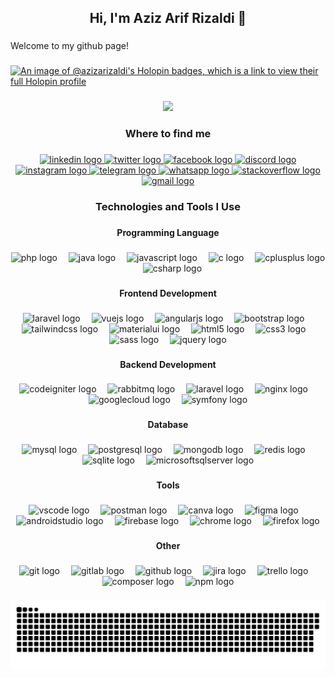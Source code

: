 <h2 align="center">Hi, I'm Aziz Arif Rizaldi 👋</h2>

###

<p align="left">Welcome to my github page!</p>

###

[![An image of @azizarizaldi's Holopin badges, which is a link to view their full Holopin profile](https://holopin.me/azizarizaldi)](https://holopin.io/@azizarizaldi)

###

<div align="center">
  <img src="https://visitor-badge.laobi.icu/badge?page_id=azizarizaldi.azizarizaldi&"  />
</div>

###

<h3 align="center">Where to find me</h3>

###

<div align="center">
  <a href="https://www.linkedin.com/in/azizarizaldi/" target="_blank">
    <img src="https://img.shields.io/static/v1?message=LinkedIn&logo=linkedin&label=&color=0077B5&logoColor=white&labelColor=&style=for-the-badge" height="25" alt="linkedin logo"  />
  </a>
  <a href="https://x.com/azizarizaldi" target="_blank">
    <img src="https://img.shields.io/static/v1?message=Twitter&logo=twitter&label=&color=1DA1F2&logoColor=white&labelColor=&style=for-the-badge" height="25" alt="twitter logo"  />
  </a>
  <a href="https://x.com/azizarizaldi" target="_blank">
    <img src="https://img.shields.io/static/v1?message=Facebook&logo=facebook&label=&color=1877F2&logoColor=white&labelColor=&style=for-the-badge" height="25" alt="facebook logo"  />
  </a>
  <a href="https://discordapp.com/users/azizarizaldi" target="_blank">
    <img src="https://img.shields.io/static/v1?message=Discord&logo=discord&label=&color=7289DA&logoColor=white&labelColor=&style=for-the-badge" height="25" alt="discord logo"  />
  </a>
  <a href="https://instagram.com/azizarifrizaldi" target="_blank">
    <img src="https://img.shields.io/static/v1?message=Instagram&logo=instagram&label=&color=E4405F&logoColor=white&labelColor=&style=for-the-badge" height="25" alt="instagram logo"  />
  </a>
  <a href="https://t.me/azizarizaldi" target="_blank">
    <img src="https://img.shields.io/static/v1?message=Telegram&logo=telegram&label=&color=2CA5E0&logoColor=white&labelColor=&style=for-the-badge" height="25" alt="telegram logo"  />
  </a>
  <a href="https://wa.me/6285155336568" target="_blank">
    <img src="https://img.shields.io/static/v1?message=Whatsapp&logo=whatsapp&label=&color=25D366&logoColor=white&labelColor=&style=for-the-badge" height="25" alt="whatsapp logo"  />
  </a>
  <a href="https://stackoverflow.com/users/6892021/aziz-arif-rizaldi" target="_blank">
    <img src="https://img.shields.io/static/v1?message=Stackoverflow&logo=stackoverflow&label=&color=FE7A16&logoColor=white&labelColor=&style=for-the-badge" height="25" alt="stackoverflow logo"  />
  </a>
  <a href="mailto:azardi.business@gmail.com" target="_blank">
    <img src="https://img.shields.io/static/v1?message=Gmail&logo=gmail&label=&color=D14836&logoColor=white&labelColor=&style=for-the-badge" height="25" alt="gmail logo"  />
  </a>
</div>

###

<h3 align="center">Technologies and Tools I Use</h3>

###

<h4 align="center">Programming Language</h4>

###

<div align="center">
  <img src="https://skillicons.dev/icons?i=php" height="25" alt="php logo"  />
  <img width="10" />
  <img src="https://skillicons.dev/icons?i=java" height="25" alt="java logo"  />
  <img width="10" />
  <img src="https://skillicons.dev/icons?i=js" height="25" alt="javascript logo"  />
  <img width="10" />
  <img src="https://skillicons.dev/icons?i=c" height="25" alt="c logo"  />
  <img width="10" />
  <img src="https://skillicons.dev/icons?i=cpp" height="25" alt="cplusplus logo"  />
  <img width="10" />
  <img src="https://skillicons.dev/icons?i=cs" height="25" alt="csharp logo"  />
</div>

###

<h4 align="center">Frontend Development</h4>

###

<div align="center">
  <img src="https://skillicons.dev/icons?i=laravel" height="25" alt="laravel logo"  />
  <img width="10" />
  <img src="https://skillicons.dev/icons?i=vue" height="25" alt="vuejs logo"  />
  <img width="10" />
  <img src="https://skillicons.dev/icons?i=angular" height="25" alt="angularjs logo"  />
  <img width="10" />
  <img src="https://skillicons.dev/icons?i=bootstrap" height="25" alt="bootstrap logo"  />
  <img width="10" />
  <img src="https://skillicons.dev/icons?i=tailwind" height="25" alt="tailwindcss logo"  />
  <img width="10" />
  <img src="https://skillicons.dev/icons?i=materialui" height="25" alt="materialui logo"  />
  <img width="10" />
  <img src="https://cdn.jsdelivr.net/gh/devicons/devicon/icons/html5/html5-original.svg" height="25" alt="html5 logo"  />
  <img width="10" />
  <img src="https://cdn.jsdelivr.net/gh/devicons/devicon/icons/css3/css3-original.svg" height="25" alt="css3 logo"  />
  <img width="10" />
  <img src="https://cdn.jsdelivr.net/gh/devicons/devicon/icons/sass/sass-original.svg" height="25" alt="sass logo"  />
  <img width="10" />
  <img src="https://cdn.jsdelivr.net/gh/devicons/devicon/icons/jquery/jquery-original.svg" height="25" alt="jquery logo"  />
</div>

###

<h4 align="center">Backend Development</h4>

###

<div align="center">
  <img src="https://cdn.jsdelivr.net/gh/devicons/devicon/icons/codeigniter/codeigniter-plain.svg" height="25" alt="codeigniter logo"  />
  <img width="10" />
  <img src="https://skillicons.dev/icons?i=rabbitmq" height="25" alt="rabbitmq logo"  />
  <img width="10" />
  <img src="https://skillicons.dev/icons?i=laravel" height="25" alt="laravel logo"  />
  <img width="10" />
  <img src="https://skillicons.dev/icons?i=nginx" height="25" alt="nginx logo"  />
  <img width="10" />
  <img src="https://cdn.jsdelivr.net/gh/devicons/devicon/icons/googlecloud/googlecloud-original.svg" height="25" alt="googlecloud logo"  />
  <img width="10" />
  <img src="https://skillicons.dev/icons?i=symfony" height="25" alt="symfony logo"  />
</div>

###

<h4 align="center">Database</h4>

###

<div align="center">
  <img src="https://skillicons.dev/icons?i=mysql" height="25" alt="mysql logo"  />
  <img width="10" />
  <img src="https://skillicons.dev/icons?i=postgres" height="25" alt="postgresql logo"  />
  <img width="10" />
  <img src="https://skillicons.dev/icons?i=mongodb" height="25" alt="mongodb logo"  />
  <img width="10" />
  <img src="https://skillicons.dev/icons?i=redis" height="25" alt="redis logo"  />
  <img width="10" />
  <img src="https://skillicons.dev/icons?i=sqlite" height="25" alt="sqlite logo"  />
  <img width="10" />
  <img src="https://cdn.jsdelivr.net/gh/devicons/devicon/icons/microsoftsqlserver/microsoftsqlserver-plain.svg" height="25" alt="microsoftsqlserver logo"  />
</div>

###

<h4 align="center">Tools</h4>

###

<div align="center">
  <img src="https://skillicons.dev/icons?i=vscode" height="25" alt="vscode logo"  />
  <img width="10" />
  <img src="https://skillicons.dev/icons?i=postman" height="25" alt="postman logo"  />
  <img width="10" />
  <img src="https://cdn.simpleicons.org/canva/00C4CC" height="25" alt="canva logo"  />
  <img width="10" />
  <img src="https://skillicons.dev/icons?i=figma" height="25" alt="figma logo"  />
  <img width="10" />
  <img src="https://cdn.simpleicons.org/androidstudio/3DDC84" height="25" alt="androidstudio logo"  />
  <img width="10" />
  <img src="https://cdn.simpleicons.org/firebase/FFCA28" height="25" alt="firebase logo"  />
  <img width="10" />
  <img src="https://cdn.jsdelivr.net/gh/devicons/devicon/icons/chrome/chrome-original.svg" height="25" alt="chrome logo"  />
  <img width="10" />
  <img src="https://cdn.simpleicons.org/firefox/FF7139" height="25" alt="firefox logo"  />
</div>

###

<h4 align="center">Other</h4>

###

<div align="center">
  <img src="https://cdn.jsdelivr.net/gh/devicons/devicon/icons/git/git-original.svg" height="25" alt="git logo"  />
  <img width="10" />
  <img src="https://cdn.jsdelivr.net/gh/devicons/devicon/icons/gitlab/gitlab-original.svg" height="25" alt="gitlab logo"  />
  <img width="10" />
  <img src="https://cdn.jsdelivr.net/gh/devicons/devicon/icons/github/github-original.svg" height="25" alt="github logo"  />
  <img width="10" />
  <img src="https://cdn.jsdelivr.net/gh/devicons/devicon/icons/jira/jira-original.svg" height="25" alt="jira logo"  />
  <img width="10" />
  <img src="https://cdn.jsdelivr.net/gh/devicons/devicon/icons/trello/trello-plain.svg" height="25" alt="trello logo"  />
  <img width="10" />
  <img src="https://cdn.jsdelivr.net/gh/devicons/devicon/icons/composer/composer-original.svg" height="25" alt="composer logo"  />
  <img width="10" />
  <img src="https://cdn.jsdelivr.net/gh/devicons/devicon/icons/npm/npm-original-wordmark.svg" height="25" alt="npm logo"  />
</div>

###

<img src="https://github.com/azizarizaldi/azizarizaldi/blob/output/github-contribution-grid-snake.svg" alt="Snake animation" />